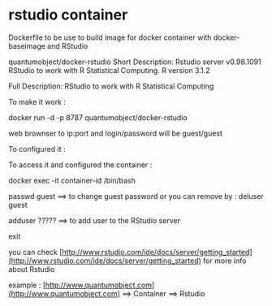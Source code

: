 rstudio container
=================

Dockerfile to be use to build image for docker container with docker-baseimage and RStudio

quantumobject/docker-rstudio
Short Description:
Rstudio server v0.98.1091
RStudio to work with R Statistical Computing.
R version 3.1.2


Full Description:
RStudio to work with R Statistical Computing

To make it work :

docker run -d -p 8787 quantumobject/docker-rstudio

web brownser to ip:port and login/password will be guest/guest


To configured it :

To access it and configured the container :

docker exec -it container-id /bin/bash

passwd guest ==> to change guest password or you can remove by :  deluser guest

adduser ????? ==> to add user to the RStudio server

exit


you can check [http://www.rstudio.com/ide/docs/server/getting_started](http://www.rstudio.com/ide/docs/server/getting_started) for more info about Rstudio

example : [http://www.quantumobject.com](http://www.quantumobject.com) ==> Container ==> Rstudio
